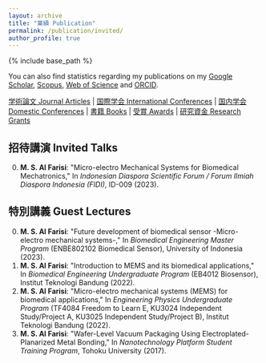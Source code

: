 ```yaml
---
layout: archive
title: "業績 Publication"
permalink: /publication/invited/
author_profile: true
---
```


{% include base_path %}


You can also find statistics regarding my publications on my [Google Scholar](https://scholar.google.co.jp/citations?user=30VZQ_sAAAAJ), [Scopus](https://www.scopus.com/authid/detail.uri?authorId=57192380817), [Web of Science](https://publons.com/researcher/AAY-5422-2020/) and [ORCID](https://orcid.org/0000-0003-4870-9337).

[学術論文 Journal Articles](/publication/) | [国際学会 International Conferences](publication/conference-int/) | [国内学会 Domestic Conferences](/publication/conference-dom/) | [書籍 Books](/publication/book/) | [受賞 Awards](/publication/award/) | [研究資金 Research Grants](/publication/grant/)
## 招待講演 Invited Talks
  
0. **M. S. Al Farisi**: "Micro-electro Mechanical Systems for Biomedical Mechatronics," In _Indonesian Diaspora Scientific Forum / Forum Ilmiah Diaspora Indonesia (FIDI)_, ID-009 (2023).

## 特別講義 Guest Lectures
  
0. **M. S. Al Farisi**: "Future development of biomedical sensor -Micro-electro mechanical systems-," In _Biomedical Engineering Master Program_ (ENBE802102 Biomedical Sensor), University of Indonesia (2023).
0. **M. S. Al Farisi**: "Introduction to MEMS and its biomedical applications," In _Biomedical Engineering Undergraduate Program_ (EB4012 Biosensor), Institut Teknologi Bandung (2022).
0. **M. S. Al Farisi**: "Micro-electro mechanical systems (MEMS) for biomedical applications," In _Engineering Physics Undergraduate Program_ (TF4084 Freedom to Learn E, KU3024 Independent Study/Project A, KU3025 Independent Study/Project B), Institut Teknologi Bandung (2022).
0. **M. S. Al Farisi**: "Wafer-Level Vacuum Packaging Using Electroplated-Planarized Metal Bonding," In _Nanotechnology Platform Student Training Program_, Tohoku University (2017).

